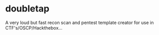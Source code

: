 # doubletap
A very loud but fast recon scan and pentest template creator for use in CTF's/OSCP/Hackthebox...
